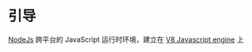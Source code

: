 # 引导

[NodeJs](https://nodejs.org/en/) 跨平台的 JavaScript 运行时环境，建立在 [V8 Javascript engine](https://v8.dev/) 上
